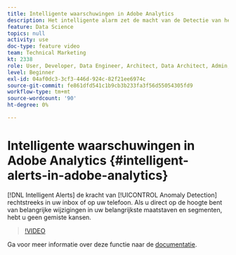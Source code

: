 ```yaml
---
title: Intelligente waarschuwingen in Adobe Analytics
description: Het intelligente alarm zet de macht van de Detectie van het Anomaly rechtstreeks in uw inbox of op uw telefoon. Als u direct op de hoogte bent van belangrijke wijzigingen in uw belangrijkste maatstaven en segmenten, hebt u geen gemiste kansen.
feature: Data Science
topics: null
activity: use
doc-type: feature video
team: Technical Marketing
kt: 2338
role: User, Developer, Data Engineer, Architect, Data Architect, Admin, Leader
level: Beginner
exl-id: 04af0dc3-3cf3-446d-924c-82f21ee6974c
source-git-commit: fe861dfd541c1b9cb3b233fa3f56d55054305fd9
workflow-type: tm+mt
source-wordcount: '90'
ht-degree: 0%

---
```


# Intelligente waarschuwingen in Adobe Analytics {#intelligent-alerts-in-adobe-analytics}

[!DNL Intelligent Alerts] de kracht van [!UICONTROL Anomaly Detection] rechtstreeks in uw inbox of op uw telefoon. Als u direct op de hoogte bent van belangrijke wijzigingen in uw belangrijkste maatstaven en segmenten, hebt u geen gemiste kansen.

>[!VIDEO](https://video.tv.adobe.com/v/25446/?quality=12)

Ga voor meer informatie over deze functie naar de [documentatie](https://experienceleague.adobe.com/docs/analytics/analyze/analysis-workspace/virtual-analyst/intelligent-alerts/intellligent-alerts.html?lang=en).
